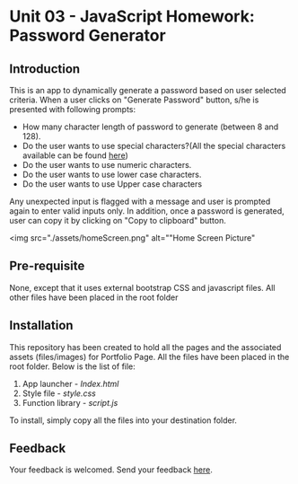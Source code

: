 # Unit 03 - JavaScript Homework: Password Generator

## Introduction
<p> This is an app to dynamically generate a password based on user selected criteria. 
When a user clicks on "Generate Password" button, s/he is presented with following prompts:
<ul><li>How many character length of password to generate (between 8 and 128).</li>
    <li> Do the user wants to use special characters?(All the special characters available can be found <a href="https://www.owasp.org/index.php/Password_special_characters">here</a>)</li>
      <li> Do the user wants to use numeric characters.</li>
  <li>Do the user wants to use lower case characters.</li>
  <li>Do the user wants to use Upper case characters</li>
    </ul>
Any unexpected input is flagged with a message and user is prompted again to enter valid inputs only. 
In addition, once a password is generated, user can copy it by clicking on "Copy to clipboard" button.</p>

<img src="./assets/homeScreen.png" alt=""Home Screen Picture"</img>
  
## Pre-requisite
<p>None, except that it uses external bootstrap CSS and javascript files. All other files have been placed in the root folder </p>

## Installation
<p>This repository has been created to hold all the pages and the associated assets (files/images) for Portfolio Page. All the files have been placed in the root folder. Below is the list of file:
    <ol>
        <li>App launcher - <em>Index.html</em></li>
        <li>Style file - <em>style.css</em></li>
        <li>Function library - <em>script.js</em></li>
</ol>
    
To install, simply copy all the files into your destination folder.</p>

## Feedback
<p> Your feedback is welcomed. Send your feedback <a href="mailto:bhaskar.tripathi@outlook.com?Subject=Password%20Generator%20App%20-%20Feedback" target="_top">here</a>.</p>
